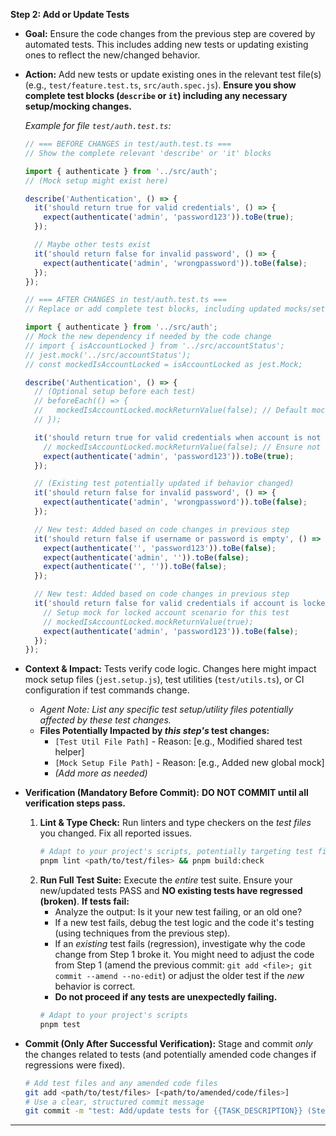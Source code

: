 **Step 2: Add or Update Tests**

*   **Goal:** Ensure the code changes from the previous step are covered by automated tests. This includes adding new tests or updating existing ones to reflect the new/changed behavior.
*   **Action:** Add new tests or update existing ones in the relevant test file(s) (e.g., `test/feature.test.ts`, `src/auth.spec.js`). **Ensure you show complete test blocks (`describe` or `it`) including any necessary setup/mocking changes.**

    *Example for file `test/auth.test.ts`:*
    ```typescript
    // === BEFORE CHANGES in test/auth.test.ts ===
    // Show the complete relevant 'describe' or 'it' blocks

    import { authenticate } from '../src/auth';
    // (Mock setup might exist here)

    describe('Authentication', () => {
      it('should return true for valid credentials', () => {
        expect(authenticate('admin', 'password123')).toBe(true);
      });

      // Maybe other tests exist
      it('should return false for invalid password', () => {
        expect(authenticate('admin', 'wrongpassword')).toBe(false);
      });
    });

    // === AFTER CHANGES in test/auth.test.ts ===
    // Replace or add complete test blocks, including updated mocks/setup

    import { authenticate } from '../src/auth';
    // Mock the new dependency if needed by the code change
    // import { isAccountLocked } from '../src/accountStatus';
    // jest.mock('../src/accountStatus');
    // const mockedIsAccountLocked = isAccountLocked as jest.Mock;

    describe('Authentication', () => {
      // (Optional setup before each test)
      // beforeEach(() => {
      //   mockedIsAccountLocked.mockReturnValue(false); // Default mock state
      // });

      it('should return true for valid credentials when account is not locked', () => {
        // mockedIsAccountLocked.mockReturnValue(false); // Ensure not locked
        expect(authenticate('admin', 'password123')).toBe(true);
      });

      // (Existing test potentially updated if behavior changed)
      it('should return false for invalid password', () => {
        expect(authenticate('admin', 'wrongpassword')).toBe(false);
      });

      // New test: Added based on code changes in previous step
      it('should return false if username or password is empty', () => {
        expect(authenticate('', 'password123')).toBe(false);
        expect(authenticate('admin', '')).toBe(false);
        expect(authenticate('', '')).toBe(false);
      });

      // New test: Added based on code changes in previous step
      it('should return false for valid credentials if account is locked', () => {
        // Setup mock for locked account scenario for this test
        // mockedIsAccountLocked.mockReturnValue(true);
        expect(authenticate('admin', 'password123')).toBe(false);
      });
    });
    ```
*   **Context & Impact:** Tests verify code logic. Changes here might impact mock setup files (`jest.setup.js`), test utilities (`test/utils.ts`), or CI configuration if test commands change.
    *   *Agent Note: List any specific test setup/utility files potentially affected by these test changes.*
    *   **Files Potentially Impacted by *this step's* test changes:**
        *   `[Test Util File Path]` - Reason: [e.g., Modified shared test helper]
        *   `[Mock Setup File Path]` - Reason: [e.g., Added new global mock]
        *   *(Add more as needed)*

*   **Verification (Mandatory Before Commit):** **DO NOT COMMIT until all verification steps pass.**
    1.  **Lint & Type Check:** Run linters and type checkers on the *test files* you changed. Fix all reported issues.
        ```bash
        # Adapt to your project's scripts, potentially targeting test files
        pnpm lint <path/to/test/files> && pnpm build:check
        ```
    2.  **Run Full Test Suite:** Execute the *entire* test suite. Ensure your new/updated tests PASS and **NO existing tests have regressed (broken)**. **If tests fail:**
        *   Analyze the output: Is it your new test failing, or an old one?
        *   If a new test fails, debug the test logic and the code it's testing (using techniques from the previous step).
        *   If an *existing* test fails (regression), investigate why the code change from Step 1 broke it. You might need to adjust the code from Step 1 (amend the previous commit: `git add <file>; git commit --amend --no-edit`) or adjust the older test if the *new* behavior is correct.
        *   **Do not proceed if any tests are unexpectedly failing.**
        ```bash
        # Adapt to your project's scripts
        pnpm test
        ```

*   **Commit (Only After Successful Verification):** Stage and commit *only* the changes related to tests (and potentially amended code changes if regressions were fixed).
    ```bash
    # Add test files and any amended code files
    git add <path/to/test/files> [<path/to/amended/code/files>]
    # Use a clear, structured commit message
    git commit -m "test: Add/update tests for {{TASK_DESCRIPTION}} (Step 2)" -m "Description: [Specific tests added/updated, e.g., Covered input validation and locked account scenarios for authenticate]" -m "Verification: Passed lint, types, and full test suite."
    ```

--- 